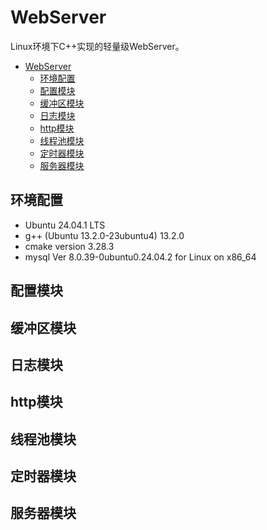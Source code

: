 # WebServer

Linux环境下C++实现的轻量级WebServer。

- [WebServer](#webserver)
  - [环境配置](#环境配置)
  - [配置模块](#配置模块)
  - [缓冲区模块](#缓冲区模块)
  - [日志模块](#日志模块)
  - [http模块](#http模块)
  - [线程池模块](#线程池模块)
  - [定时器模块](#定时器模块)
  - [服务器模块](#服务器模块)

## 环境配置

- Ubuntu 24.04.1 LTS
- g++ (Ubuntu 13.2.0-23ubuntu4) 13.2.0
- cmake version 3.28.3
- mysql Ver 8.0.39-0ubuntu0.24.04.2 for Linux on x86_64

## 配置模块


## 缓冲区模块
## 日志模块
## http模块
## 线程池模块
## 定时器模块
## 服务器模块